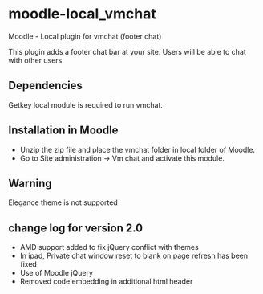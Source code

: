 moodle-local_vmchat
===================

Moodle - Local plugin for vmchat (footer chat)


This plugin adds a footer chat bar at your site.
Users will be able to chat with other users.

Dependencies
----------------------
Getkey local module is required to run vmchat.


Installation in Moodle
----------------------
* Unzip the zip file and place the vmchat folder in local folder of Moodle.
* Go to Site administration -> Vm chat and activate this module.

Warning
-------------
Elegance theme is not supported

change log for version 2.0
---------------------------
* AMD support added to fix jQuery conflict with themes
* In ipad, Private chat window reset to blank on page refresh has been fixed
* Use of Moodle jQuery
* Removed code embedding in additional html header


